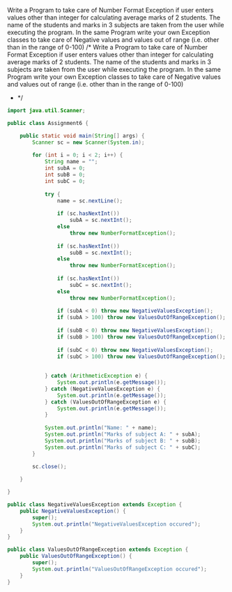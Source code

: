 Write a Program to take care of Number Format Exception if user enters values other than integer for calculating average marks of 2 students. The name of the students and marks in 3 subjects are taken from the user while executing the program. In the same Program write your own Exception classes to take care of Negative values and values out of range (i.e. other than in the range of 0-100)
/*
Write a Program to take care of Number Format Exception if user enters values other than 
integer for calculating average marks of 2 students. The name of the students and marks 
in 3 subjects are taken from the user while executing the program.
In the same Program write your own Exception classes to take care of Negative values and 
values out of range (i.e. other than in the range of 0-100)
 * */

```java
import java.util.Scanner;

public class Assignment6 {

	public static void main(String[] args) {
		Scanner sc = new Scanner(System.in);
		
		for (int i = 0; i < 2; i++) {
			String name = "";
			int subA = 0;
			int subB = 0;
			int subC = 0;
			
			try {				
				name = sc.nextLine();
				
				if (sc.hasNextInt())
					subA = sc.nextInt();
				else
					throw new NumberFormatException();
				
				if (sc.hasNextInt())
					subB = sc.nextInt();
				else
					throw new NumberFormatException();
				
				if (sc.hasNextInt())
					subC = sc.nextInt();
				else
					throw new NumberFormatException();
				
				if (subA < 0) throw new NegativeValuesException();
				if (subA > 100) throw new ValuesOutOfRangeException();
				
				if (subB < 0) throw new NegativeValuesException();
				if (subB > 100) throw new ValuesOutOfRangeException();
				
				if (subC < 0) throw new NegativeValuesException();
				if (subC > 100) throw new ValuesOutOfRangeException();
				
				
			} catch (ArithmeticException e) {
				System.out.println(e.getMessage());
			} catch (NegativeValuesException e) {
				System.out.println(e.getMessage());
			} catch (ValuesOutOfRangeException e) {
				System.out.println(e.getMessage());
			}
			
			System.out.println("Name: " + name);
			System.out.println("Marks of subject A: " + subA);
			System.out.println("Marks of subject B: " + subB);
			System.out.println("Marks of subject C: " + subC);
		}
		
		sc.close();

	}

}
```
```java
public class NegativeValuesException extends Exception {
	public NegativeValuesException() {
		super();
		System.out.println("NegativeValuesException occured");
	}
}
```
```java
public class ValuesOutOfRangeException extends Exception {
	public ValuesOutOfRangeException() {
		super();
		System.out.println("ValuesOutOfRangeException occured");
	}
}
``` 